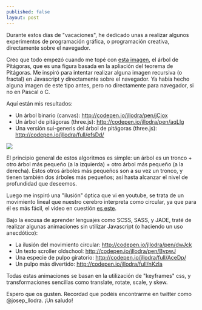 ```yaml
---
published: false
layout: post
---
```


Durante estos días de "vacaciones", he dedicado unas a realizar algunos experimentos de programación gráfica, o programación creativa, directamente sobre el navegador.

Creo que todo empezó cuando me topé con [esta imagen](http://upload.wikimedia.org/wikipedia/commons/thumb/8/88/Pythagoras_tree_1_1_13_Summer.svg/1280px-Pythagoras_tree_1_1_13_Summer.svg.png), el árbol de Pitágoras, que es una figura basada en la apliación del teorema de Pitágoras. Me inspiró para intentar realizar alguna imagen recursiva (o fractal) en Javascript y directamente sobre el navegador. Ya había hecho alguna imagen de este tipo antes, pero no directamente para navegador, si no en Pascal o C.

Aquí están mis resultados:

- Un árbol binario (canvas): http://codepen.io/jllodra/pen/jCiox
- Un árbol de pitágoras (three.js): http://codepen.io/jllodra/pen/aqLlg
- Una versión sui-generis del árbol de pitágoras (three.js): http://codepen.io/jllodra/full/efsDd/

![](/_posts/images/Screenshot%202014-08-28%2016.39.40.png)

El principio general de estos algoritmos es simple: un árbol es un tronco + otro árbol más pequeño (a la izquierda) + otro árbol más pequeño (a la derecha). Estos otros árboles más pequeños son a su vez un tronco, y tienen también dos árboles más pequeños; así hasta alcanzar el nivel de profundidad que deseemos.

Luego me inspiró una "ilusión" óptica que vi en youtube, se trata de un movimiento lineal que nuestro cerebro interpreta como circular, ya que para él es más fácil, el vídeo en cuestión [es este](https://www.youtube.com/watch?v=pNe6fsaCVtI).

Bajo la excusa de aprender lenguajes como SCSS, SASS, y JADE, traté de realizar algunas animaciones sin utilizar Javascript (o haciendo un uso anecdótico):

- La ilusión del movimiento circular: http://codepen.io/jllodra/pen/dwJck
- Un texto scroller oldschool: http://codepen.io/jllodra/pen/BvpwJ
- Una especie de pulpo giratorio: http://codepen.io/jllodra/full/AceDp/
- Un pulpo más divertido: http://codepen.io/jllodra/full/nKzla

Todas estas animaciones se basan en la utilización de "keyframes" css, y transformaciones sencillas como translate, rotate, scale, y skew.

Espero que os gusten. Recordad que podéis encontrarme en twitter como @josep_llodra.
¡Un saludo!